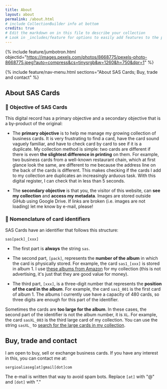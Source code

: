 ```yaml
---
title: About
layout: about
permalink: /about.html
# include CollectionBuilder info at bottom
credits: true
# Edit the markdown on in this file to describe your collection
# Look in _includes/feature for options to easily add features to the page
---
```


{% include feature/jumbotron.html objectid="https://images.pexels.com/photos/8668775/pexels-photo-8668775.jpeg?auto=compress&cs=tinysrgb&w=1260&h=750&dpr=1" %} 

{% include feature/nav-menu.html sections="About SAS Cards; Buy, trade and contact" %}

## About SAS Cards

### 🎯 Objective of SAS Cards

This digital record has a primary objective and a secondary objective that is a by-product of the original:

- The **primary objective** is  to help me manage my growing collection of business cards. It is very frustrating to find a card, have the card sound vaguely familiar, and have to check card by card to see if it is a duplicate. My collection method is simple: two cards are different if there is even **the slightest difference in printing** on them. For example, two business cards from a well-known restaurant chain, which at first glance look the same, are different to me because the address line on the back of the cards is different. This makes checking if the cards I add to my collection are duplicates an increasingly arduous task. With this digital register, I can check that in less than 5 seconds.

- The **secondary objective** is that you, the visitor of this website, can **see my collection** and **access my metadata**. Images are stored outside GiHub using Google Drive. If links are broken (i.e. images are not loading) let me know by e-mail, please!

### 📜 Nomenclature of card identifiers

SAS Cards have an identifier that follows this structure:

`sas[pack]_[xxx]`

- The first part is **always** the string `sas`.

- The second part, `[pack]`, represents the **number of the album** in which the card is physically stored. For example, the card `sas1_[xxx]` is stored in album 1. I use [these albums from Amazon](https://www.amazon.com/Business-Card-Storage-480-Cards/dp/B01HZO7ZOW/) for my collection (this is not advertising, it's just that they are good value for money).

- The third part, `[xxx]`, is a three-digit number that represents the **position of the card in the album**. For example, the card `sas1_001` is the first card of album 1. The albums I currently use have a capacity of 480 cards, so three digits are enough for this part of the identifier.

Sometimes the cards are **too large for the album**. In these cases, the second part of the identifier is not the album number, it is `XL`. For example, the card `sasXL_003` is the third large card of my collection. You can use the string `sasXL_` to [search for the large cards in my collection](https://sascards.github.io/browse.html#sasXL_).

## Buy, trade and contact

I am open to buy, sell or exchange business cards. If you have any interest in this, you can contact me at:

`sergioaliaseg[at]gmail[dot]com`

The e-mail is written that way to avoid spam bots. Replace `[at]` with "@" and `[dot]` with "."